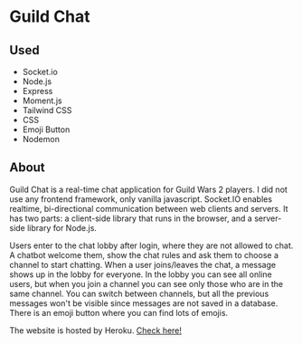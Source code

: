# Guild Chat

## Used

- Socket.io
- Node.js
- Express
- Moment.js
- Tailwind CSS
- CSS
- Emoji Button
- Nodemon

## About

Guild Chat is a real-time chat application for Guild Wars 2 players. I did not use any frontend framework, only vanilla javascript. Socket.IO enables realtime, bi-directional communication between web clients and servers. It has two parts: a client-side library that runs in the browser, and a server-side library for Node.js.

Users enter to the chat lobby after login, where they are not allowed to chat. A chatbot welcome them, show the chat rules and ask them to choose a channel to start chatting. When a user joins/leaves the chat, a message shows up in the lobby for everyone. In the lobby you can see all online users, but when you join a channel you can see only those who are in the same channel. You can switch between channels, but all the previous messages won't be visible since messages are not saved in a database. There is an emoji button where you can find lots of emojis.

The website is hosted by Heroku. [Check here!](https://guild-chat-gw2.herokuapp.com/)
